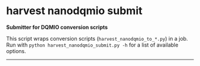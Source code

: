 # harvest nanodqmio submit  
  
**Submitter for DQMIO conversion scripts**  

This script wraps conversion scripts (`harvest_nanodqmio_to_*.py`) in a job.  
Run with `python harvest_nanodqmio_submit.py -h` for a list of available options.  
- - -
  
  
